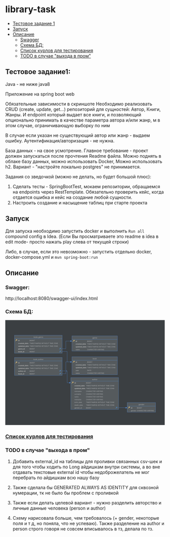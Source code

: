 # library-task
- [Тестовое задание 1](##Тестовое)
- [Запуск](##Запуск)
- [Описание](##Описание)
    * [Swagger](####Swagger)
    * [Схема БД:](###Схема)
    * [Список курлов для тестирования](###[Список])
    * [TODO в случае "выхода в пром"](###TODO)

## Тестовое задание1:

Java - не ниже java8

Приложение на spring boot web

Обязательные зависимости в скриншоте
Необходимо реализовать CRUD (create, update, get...) репозиторий для сущностей: Автор, Книги, Жанры.
И endpoint который выдает все книги, и позволяющий опционально принимать в качестве параметра автора и/или жанр, м в
этом случае, ограничивающую выборку по ним

В случае если указан не существующий автор или жанр - выдаем ошибку.
Аутентификация/авторизация - не нужна.

База данных - на свое усмотрение. Главное требование - проект должен запускаться после прочтения Readme файла. Можно
поднять в облаке базу данных, можно использовать Docker, Можно использовать h2.
Вариант - "настройте локально postgres" не принимается.

Задания со зведочкой (можно не делать, но будет большой плюс):

1. Сделать тесты - SpringBootTest, мокаем репозитории, обращаемся на endpoints через RestTemplate. Обязательно проверить
   кейс, когда отдается ошибка и кейс на создание любой сущности.
2. Настроить создание и насыщение таблиц при старте проекта

## Запуск

Для запуска необходимо запустить docker и выполнить `Run all` compound config в Idea. (Если Вы просматриваете это readme
в idea в edit mode- просто нажать play слева от текущей строки)

Либо, в случае, если это невозможно - запустить отдельно docker, docker-compose.yml и `mvn spring-boot:run`

## Описание

### Swagger:

http://localhost:8080/swagger-ui/index.html

### Схема БД:

![Схема](/scheme.jpg)

### [Список курлов для тестирования](/Список%20курлов.md)

### TODO в случае "выхода в пром"

1. Добавить external_id на таблицы для проливки связанных csv-шек и для
   того чтобы ходить по Long айдишкам внутри системы, а во вне отдавать текстовые external id чтобы недоброжелатель не
   мог перебрать по айдишкам всю нашу базу

2. Также сделала бы GENERATED ALWAYS AS IDENTITY для сквозной нумерации, тк не было бы проблем с проливкой

3. Также если делать целевой вариант - нужно разделить авторство и личные данные человека (person и author)

4. Схему нарисовала больше, чем требовалось (+ gender, некоторые поля и т д, но поняла, что не успеваю). Также
   разделение на author и person строго говоря не совсем вписывалось в тз, делала по тз. 
